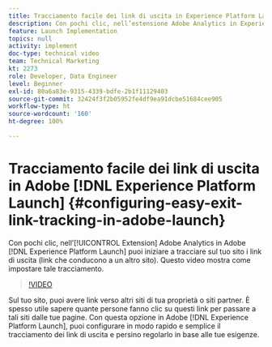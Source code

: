 ```yaml
---
title: Tracciamento facile dei link di uscita in Experience Platform Launch
description: Con pochi clic, nell’estensione Adobe Analytics in Experience Platform Launch puoi iniziare a tracciare sul tuo sito i link di uscita (link che conducono a un altro sito). Questo video mostra come impostare tale tracciamento.
feature: Launch Implementation
topics: null
activity: implement
doc-type: technical video
team: Technical Marketing
kt: 2273
role: Developer, Data Engineer
level: Beginner
exl-id: 80a6a83e-9315-4339-bdfe-2b1f11129403
source-git-commit: 32424f3f2b05952fe4df9ea91dcbe51684cee905
workflow-type: ht
source-wordcount: '160'
ht-degree: 100%

---
```


# Tracciamento facile dei link di uscita in Adobe [!DNL Experience Platform Launch] {#configuring-easy-exit-link-tracking-in-adobe-launch}

Con pochi clic, nell’[!UICONTROL Extension] Adobe Analytics in Adobe [!DNL Experience Platform Launch] puoi iniziare a tracciare sul tuo sito i link di uscita (link che conducono a un altro sito). Questo video mostra come impostare tale tracciamento.

>[!VIDEO](https://video.tv.adobe.com/v/25763/?quality=12)

Sul tuo sito, puoi avere link verso altri siti di tua proprietà o siti partner. È spesso utile sapere quante persone fanno clic su questi link per passare a tali siti dalle tue pagine. Con questa opzione in Adobe [!DNL Experience Platform Launch], puoi configurare in modo rapido e semplice il tracciamento dei link di uscita e persino regolarlo in base alle tue esigenze.
